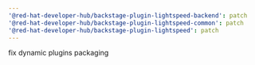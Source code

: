 ```yaml
---
'@red-hat-developer-hub/backstage-plugin-lightspeed-backend': patch
'@red-hat-developer-hub/backstage-plugin-lightspeed-common': patch
'@red-hat-developer-hub/backstage-plugin-lightspeed': patch
---
```


fix dynamic plugins packaging
